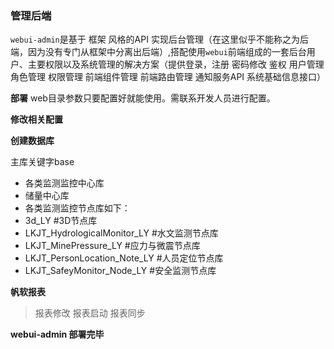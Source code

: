 ### 管理后端

`webui-admin`是基于 框架  风格的API 实现后台管理（在这里似乎不能称之为后端，因为没有专门从框架中分离出后端）,搭配使用`webui`前端组成的一套后台用户、主要权限以及系统管理的解决方案（提供登录，注册 密码修改 鉴权 用户管理 角色管理 权限管理 前端组件管理 前端路由管理 通知服务API 系统基础信息接口）

**部署**
web目录参数只要配置好就能使用。需联系开发人员进行配置。

**修改相关配置**



**创建数据库**

主库关键字base
- 各类监测监控中心库
- 储量中心库
- 各类监测监控节点库如下：
- 3d_LY  #3D节点库
- LKJT_HydrologicalMonitor_LY #水文监测节点库
- LKJT_MinePressure_LY   #应力与微震节点库
- LKJT_PersonLocation_Note_LY #人员定位节点库
- LKJT_SafeyMonitor_Node_LY #安全监测节点库


**帆软报表**
> 报表修改
> 报表启动
> 报表同步



**webui-admin 部署完毕**